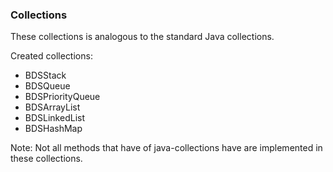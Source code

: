 ### Collections ###

These collections is analogous to the standard Java collections.

Created collections:
* BDSStack
* BDSQueue
* BDSPriorityQueue
* BDSArrayList
* BDSLinkedList
* BDSHashMap

Note: Not all methods that have of java-collections have are implemented in these collections.
